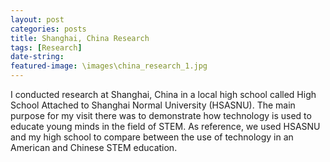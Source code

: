 ```yaml
---
layout: post
categories: posts
title: Shanghai, China Research
tags: [Research]
date-string: 
featured-image: \images\china_research_1.jpg
---
```

<p>
I conducted research at Shanghai, China in a local high school called High School Attached to Shanghai Normal University (HSASNU). The main purpose for my visit there was to demonstrate how technology is used to educate young minds in the field of STEM. As reference, we used HSASNU and my high school to compare between the use of technology in an American and Chinese STEM education. 
</p>





